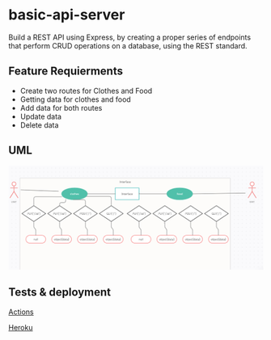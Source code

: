 # basic-api-server

Build a REST API using Express, by creating a proper series of endpoints that perform CRUD operations on a database, using the REST standard.

## Feature Requierments

- Create two routes for Clothes and Food
- Getting data for clothes and food
- Add data for both routes
- Update data
- Delete data

## UML

![api](./assets/basic-api-server.PNG)

## Tests & deployment

[Actions](https://github.com/ibrahimBanat/basic-api-server/actions)

[Heroku](https://basic-api-server-dev.herokuapp.com/)
